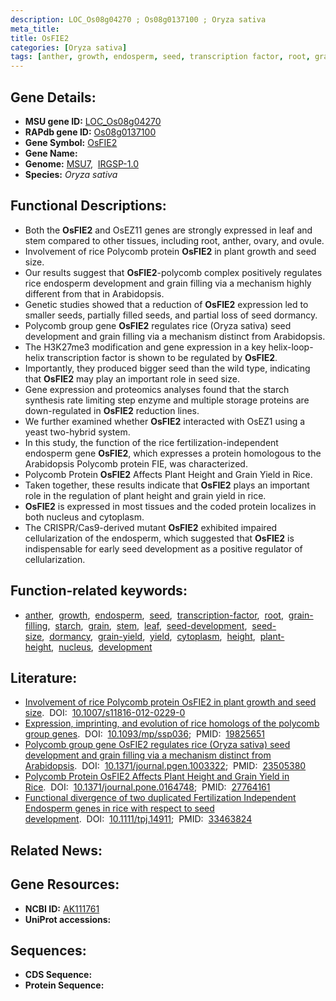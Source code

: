 ```yaml
---
description: LOC_Os08g04270 ; Os08g0137100 ; Oryza sativa
meta_title:
title: OsFIE2
categories: [Oryza sativa]
tags: [anther, growth, endosperm, seed, transcription factor, root, grain filling, starch, grain, stem, leaf, seed development, seed size, dormancy, grain yield, yield, cytoplasm, height, plant height, nucleus, development]
---
```


## Gene Details:
- **MSU gene ID:** [LOC_Os08g04270](http://rice.uga.edu/cgi-bin/ORF_infopage.cgi?orf=LOC_Os08g04270)  
- **RAPdb gene ID:** [Os08g0137100](https://rapdb.dna.affrc.go.jp/locus/?name=Os08g0137100)  
- **Gene Symbol:** <u>OsFIE2</u>
- **Gene Name:**
- **Genome:**  [MSU7](http://rice.uga.edu/),&nbsp;&nbsp;[IRGSP-1.0](https://rapdb.dna.affrc.go.jp/download/irgsp1.html)
- **Species:** *Oryza sativa*

## Functional Descriptions:
   - Both the **OsFIE2** and OsEZ11 genes are strongly expressed in leaf and stem compared to other tissues, including root, anther, ovary, and ovule.
   - Involvement of rice Polycomb protein **OsFIE2** in plant growth and seed size.
   - Our results suggest that **OsFIE2**-polycomb complex positively regulates rice endosperm development and grain filling via a mechanism highly different from that in Arabidopsis.
   - Genetic studies showed that a reduction of **OsFIE2** expression led to smaller seeds, partially filled seeds, and partial loss of seed dormancy.
   - Polycomb group gene **OsFIE2** regulates rice (Oryza sativa) seed development and grain filling via a mechanism distinct from Arabidopsis.
   - The H3K27me3 modification and gene expression in a key helix-loop-helix transcription factor is shown to be regulated by **OsFIE2**.
   - Importantly, they produced bigger seed than the wild type, indicating that **OsFIE2** may play an important role in seed size.
   - Gene expression and proteomics analyses found that the starch synthesis rate limiting step enzyme and multiple storage proteins are down-regulated in **OsFIE2** reduction lines.
   - We further examined whether **OsFIE2** interacted with OsEZ1 using a yeast two-hybrid system.
   - In this study, the function of the rice fertilization-independent endosperm gene **OsFIE2**, which expresses a protein homologous to the Arabidopsis Polycomb protein FIE, was characterized.
   - Polycomb Protein **OsFIE2** Affects Plant Height and Grain Yield in Rice.
   - Taken together, these results indicate that **OsFIE2** plays an important role in the regulation of plant height and grain yield in rice.
   - **OsFIE2** is expressed in most tissues and the coded protein localizes in both nucleus and cytoplasm.
   - The CRISPR/Cas9-derived mutant **OsFIE2** exhibited impaired cellularization of the endosperm, which suggested that **OsFIE2** is indispensable for early seed development as a positive regulator of cellularization.

## Function-related keywords:
   - [anther](/tags/anther/),&nbsp;&nbsp;[growth](/tags/growth/),&nbsp;&nbsp;[endosperm](/tags/endosperm/),&nbsp;&nbsp;[seed](/tags/seed/),&nbsp;&nbsp;[transcription-factor](/tags/transcription-factor/),&nbsp;&nbsp;[root](/tags/root/),&nbsp;&nbsp;[grain-filling](/tags/grain-filling/),&nbsp;&nbsp;[starch](/tags/starch/),&nbsp;&nbsp;[grain](/tags/grain/),&nbsp;&nbsp;[stem](/tags/stem/),&nbsp;&nbsp;[leaf](/tags/leaf/),&nbsp;&nbsp;[seed-development](/tags/seed-development/),&nbsp;&nbsp;[seed-size](/tags/seed-size/),&nbsp;&nbsp;[dormancy](/tags/dormancy/),&nbsp;&nbsp;[grain-yield](/tags/grain-yield/),&nbsp;&nbsp;[yield](/tags/yield/),&nbsp;&nbsp;[cytoplasm](/tags/cytoplasm/),&nbsp;&nbsp;[height](/tags/height/),&nbsp;&nbsp;[plant-height](/tags/plant-height/),&nbsp;&nbsp;[nucleus](/tags/nucleus/),&nbsp;&nbsp;[development](/tags/development/)

## Literature:
   - [Involvement of rice Polycomb protein OsFIE2 in plant growth and seed size](https://www.doi.org/10.1007/s11816-012-0229-0).&nbsp;&nbsp;DOI:&nbsp;&nbsp;[10.1007/s11816-012-0229-0](https://www.doi.org/10.1007/s11816-012-0229-0)
   - [Expression, imprinting, and evolution of rice homologs of the polycomb group genes](https://www.doi.org/10.1093/mp/ssp036).&nbsp;&nbsp;DOI:&nbsp;&nbsp;[10.1093/mp/ssp036](https://www.doi.org/10.1093/mp/ssp036);&nbsp;&nbsp;PMID:&nbsp;&nbsp;[19825651](https://pubmed.ncbi.nlm.nih.gov/19825651/)
   - [Polycomb group gene OsFIE2 regulates rice (Oryza sativa) seed development and grain filling via a mechanism distinct from Arabidopsis](https://www.doi.org/10.1371/journal.pgen.1003322).&nbsp;&nbsp;DOI:&nbsp;&nbsp;[10.1371/journal.pgen.1003322](https://www.doi.org/10.1371/journal.pgen.1003322);&nbsp;&nbsp;PMID:&nbsp;&nbsp;[23505380](https://pubmed.ncbi.nlm.nih.gov/23505380/)
   - [Polycomb Protein OsFIE2 Affects Plant Height and Grain Yield in Rice](https://www.doi.org/10.1371/journal.pone.0164748).&nbsp;&nbsp;DOI:&nbsp;&nbsp;[10.1371/journal.pone.0164748](https://www.doi.org/10.1371/journal.pone.0164748);&nbsp;&nbsp;PMID:&nbsp;&nbsp;[27764161](https://pubmed.ncbi.nlm.nih.gov/27764161/)
   - [Functional divergence of two duplicated Fertilization Independent Endosperm genes in rice with respect to seed development](https://www.doi.org/10.1111/tpj.14911).&nbsp;&nbsp;DOI:&nbsp;&nbsp;[10.1111/tpj.14911](https://www.doi.org/10.1111/tpj.14911);&nbsp;&nbsp;PMID:&nbsp;&nbsp;[33463824](https://pubmed.ncbi.nlm.nih.gov/33463824/)

## Related News:

## Gene Resources:
- **NCBI ID:**  [AK111761](http://www.ncbi.nlm.nih.gov/nuccore/AK111761)
- **UniProt accessions:** [](https://www.uniprot.org/uniprotkb//entry)

## Sequences:
- **CDS Sequence:**
- **Protein Sequence:**

